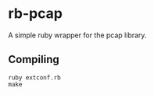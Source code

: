 rb-pcap
=======

A simple ruby wrapper for the pcap library.

Compiling
---------

    ruby extconf.rb
    make

